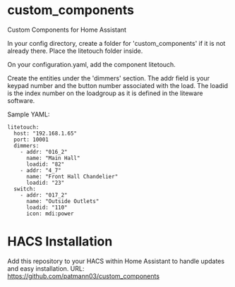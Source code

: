 # custom_components
Custom Components for Home Assistant

In your config directory, create a folder for 'custom_components' if it is not already there.  Place the litetouch folder inside.

On your configuration.yaml, add the component litetouch.  

Create the entities under the 'dimmers' section.  The addr field is your keypad number and the button number associated with the load.  The loadid is the index number on the loadgroup as it is defined in the liteware software.

Sample YAML:

    litetouch:
      host: "192.168.1.65"
      port: 10001
      dimmers:
        - addr: "016_2"
          name: "Main Hall"
          loadid: "82"
        - addr: "4_7"
          name: "Front Hall Chandelier"
          loadid: "23"
      switch:
        - addr: "017_2"
          name: "Outside Outlets"
          loadid: "110"
          icon: mdi:power
          
# HACS Installation
Add this repository to your HACS within Home Assistant to handle updates and easy installation.
    URL: https://github.com/patmann03/custom_components

